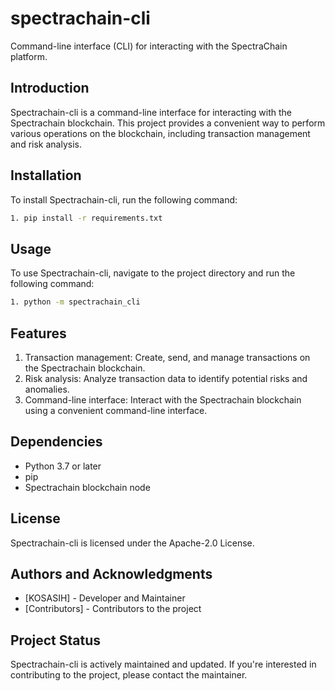 # spectrachain-cli

Command-line interface (CLI) for interacting with the SpectraChain platform.

## Introduction

Spectrachain-cli is a command-line interface for interacting with the Spectrachain blockchain. This project provides a convenient way to perform various operations on the blockchain, including transaction management and risk analysis.

## Installation

To install Spectrachain-cli, run the following command:

```bash
1. pip install -r requirements.txt
```

## Usage

To use Spectrachain-cli, navigate to the project directory and run the following command:

```bash
1. python -m spectrachain_cli
```

## Features

1. Transaction management: Create, send, and manage transactions on the Spectrachain blockchain.
2. Risk analysis: Analyze transaction data to identify potential risks and anomalies.
3. Command-line interface: Interact with the Spectrachain blockchain using a convenient command-line interface.

## Dependencies

- Python 3.7 or later
- pip
- Spectrachain blockchain node

## License

Spectrachain-cli is licensed under the Apache-2.0 License.

## Authors and Acknowledgments

- [KOSASIH] - Developer and Maintainer
- [Contributors] - Contributors to the project

## Project Status

Spectrachain-cli is actively maintained and updated. If you're interested in contributing to the project, please contact the maintainer.
